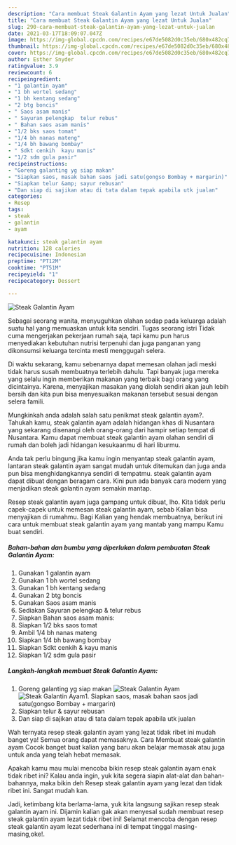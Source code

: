 ```yaml
---
description: "Cara membuat Steak Galantin Ayam yang lezat Untuk Jualan"
title: "Cara membuat Steak Galantin Ayam yang lezat Untuk Jualan"
slug: 290-cara-membuat-steak-galantin-ayam-yang-lezat-untuk-jualan
date: 2021-03-17T18:09:07.047Z
image: https://img-global.cpcdn.com/recipes/e67de5082d0c35eb/680x482cq70/steak-galantin-ayam-foto-resep-utama.jpg
thumbnail: https://img-global.cpcdn.com/recipes/e67de5082d0c35eb/680x482cq70/steak-galantin-ayam-foto-resep-utama.jpg
cover: https://img-global.cpcdn.com/recipes/e67de5082d0c35eb/680x482cq70/steak-galantin-ayam-foto-resep-utama.jpg
author: Esther Snyder
ratingvalue: 3.9
reviewcount: 6
recipeingredient:
- "1 galantin ayam"
- "1 bh wortel sedang"
- "1 bh kentang sedang"
- "2 btg boncis"
- " Saos asam manis"
- " Sayuran pelengkap  telur rebus"
- " Bahan saos asam manis"
- "1/2 bks saos tomat"
- "1/4 bh nanas mateng"
- "1/4 bh bawang bombay"
- " Sdkt cenkih  kayu manis"
- "1/2 sdm gula pasir"
recipeinstructions:
- "Goreng galanting yg siap makan"
- "Siapkan saos, masak bahan saos jadi satu(gongso Bombay + margarin)"
- "Siapkan telur &amp; sayur rebusan"
- "Dan siap di sajikan atau di tata dalam tepak apabila utk jualan"
categories:
- Resep
tags:
- steak
- galantin
- ayam

katakunci: steak galantin ayam 
nutrition: 128 calories
recipecuisine: Indonesian
preptime: "PT12M"
cooktime: "PT51M"
recipeyield: "1"
recipecategory: Dessert

---
```



![Steak Galantin Ayam](https://img-global.cpcdn.com/recipes/e67de5082d0c35eb/680x482cq70/steak-galantin-ayam-foto-resep-utama.jpg)

Sebagai seorang wanita, menyuguhkan olahan sedap pada keluarga adalah suatu hal yang memuaskan untuk kita sendiri. Tugas seorang istri Tidak cuma mengerjakan pekerjaan rumah saja, tapi kamu pun harus menyediakan kebutuhan nutrisi terpenuhi dan juga panganan yang dikonsumsi keluarga tercinta mesti menggugah selera.

Di waktu  sekarang, kamu sebenarnya dapat memesan olahan jadi meski tidak harus susah membuatnya terlebih dahulu. Tapi banyak juga mereka yang selalu ingin memberikan makanan yang terbaik bagi orang yang dicintainya. Karena, menyajikan masakan yang diolah sendiri akan jauh lebih bersih dan kita pun bisa menyesuaikan makanan tersebut sesuai dengan selera famili. 



Mungkinkah anda adalah salah satu penikmat steak galantin ayam?. Tahukah kamu, steak galantin ayam adalah hidangan khas di Nusantara yang sekarang disenangi oleh orang-orang dari hampir setiap tempat di Nusantara. Kamu dapat membuat steak galantin ayam olahan sendiri di rumah dan boleh jadi hidangan kesukaanmu di hari liburmu.

Anda tak perlu bingung jika kamu ingin menyantap steak galantin ayam, lantaran steak galantin ayam sangat mudah untuk ditemukan dan juga anda pun bisa menghidangkannya sendiri di tempatmu. steak galantin ayam dapat dibuat dengan beragam cara. Kini pun ada banyak cara modern yang menjadikan steak galantin ayam semakin mantap.

Resep steak galantin ayam juga gampang untuk dibuat, lho. Kita tidak perlu capek-capek untuk memesan steak galantin ayam, sebab Kalian bisa menyajikan di rumahmu. Bagi Kalian yang hendak membuatnya, berikut ini cara untuk membuat steak galantin ayam yang mantab yang mampu Kamu buat sendiri.

<!--inarticleads1-->

##### Bahan-bahan dan bumbu yang diperlukan dalam pembuatan Steak Galantin Ayam:

1. Gunakan 1 galantin ayam
1. Gunakan 1 bh wortel sedang
1. Gunakan 1 bh kentang sedang
1. Gunakan 2 btg boncis
1. Gunakan  Saos asam manis
1. Sediakan  Sayuran pelengkap &amp; telur rebus
1. Siapkan  Bahan saos asam manis:
1. Siapkan 1/2 bks saos tomat
1. Ambil 1/4 bh nanas mateng
1. Siapkan 1/4 bh bawang bombay
1. Siapkan  Sdkt cenkih &amp; kayu manis
1. Siapkan 1/2 sdm gula pasir




<!--inarticleads2-->

##### Langkah-langkah membuat Steak Galantin Ayam:

1. Goreng galanting yg siap makan
<img src="https://img-global.cpcdn.com/steps/faa835324e7e8606/160x128cq70/steak-galantin-ayam-langkah-memasak-1-foto.jpg" alt="Steak Galantin Ayam"><img src="https://img-global.cpcdn.com/steps/daf9796454cb1fa6/160x128cq70/steak-galantin-ayam-langkah-memasak-1-foto.jpg" alt="Steak Galantin Ayam">1. Siapkan saos, masak bahan saos jadi satu(gongso Bombay + margarin)
1. Siapkan telur &amp; sayur rebusan
1. Dan siap di sajikan atau di tata dalam tepak apabila utk jualan




Wah ternyata resep steak galantin ayam yang lezat tidak ribet ini mudah banget ya! Semua orang dapat memasaknya. Cara Membuat steak galantin ayam Cocok banget buat kalian yang baru akan belajar memasak atau juga untuk anda yang telah hebat memasak.

Apakah kamu mau mulai mencoba bikin resep steak galantin ayam enak tidak ribet ini? Kalau anda ingin, yuk kita segera siapin alat-alat dan bahan-bahannya, maka bikin deh Resep steak galantin ayam yang lezat dan tidak ribet ini. Sangat mudah kan. 

Jadi, ketimbang kita berlama-lama, yuk kita langsung sajikan resep steak galantin ayam ini. Dijamin kalian gak akan menyesal sudah membuat resep steak galantin ayam lezat tidak ribet ini! Selamat mencoba dengan resep steak galantin ayam lezat sederhana ini di tempat tinggal masing-masing,oke!.

